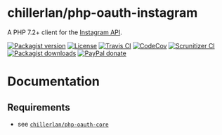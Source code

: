 # chillerlan/php-oauth-instagram

A PHP 7.2+ client for the [Instagram API](https://www.instagram.com/developer).

[![Packagist version][packagist-badge]][packagist]
[![License][license-badge]][license]
[![Travis CI][travis-badge]][travis]
[![CodeCov][coverage-badge]][coverage]
[![Scrunitizer CI][scrutinizer-badge]][scrutinizer]
[![Packagist downloads][downloads-badge]][downloads]
[![PayPal donate][donate-badge]][donate]

[packagist-badge]: https://img.shields.io/packagist/v/chillerlan/php-oauth-instagram.svg?style=flat-square
[packagist]: https://packagist.org/packages/chillerlan/php-oauth-instagram
[license-badge]: https://img.shields.io/github/license/chillerlan/php-oauth-instagram.svg?style=flat-square
[license]: https://github.com/chillerlan/php-oauth-instagram/blob/master/LICENSE
[travis-badge]: https://img.shields.io/travis/chillerlan/php-oauth-instagram.svg?style=flat-square
[travis]: https://travis-ci.org/chillerlan/php-oauth-instagram
[coverage-badge]: https://img.shields.io/codecov/c/github/chillerlan/php-oauth-instagram.svg?style=flat-square
[coverage]: https://codecov.io/github/chillerlan/php-oauth-instagram
[scrutinizer-badge]: https://img.shields.io/scrutinizer/g/chillerlan/php-oauth-instagram.svg?style=flat-square
[scrutinizer]: https://scrutinizer-ci.com/g/chillerlan/php-oauth-instagram
[downloads-badge]: https://img.shields.io/packagist/dt/chillerlan/php-oauth-instagram.svg?style=flat-square
[downloads]: https://packagist.org/packages/chillerlan/php-oauth-instagram/stats
[donate-badge]: https://img.shields.io/badge/donate-paypal-ff33aa.svg?style=flat-square
[donate]: https://www.paypal.com/cgi-bin/webscr?cmd=_s-xclick&hosted_button_id=WLYUNAT9ZTJZ4

# Documentation
## Requirements
- see [`chillerlan/php-oauth-core`](https://github.com/chillerlan/php-oauth-core)
